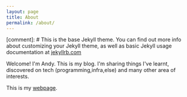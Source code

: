 ```yaml
---
layout: page
title: About
permalink: /about/
---
```


[comment]: # This is the base Jekyll theme. You can find out more info about customizing your Jekyll theme, as well as basic Jekyll usage documentation at [jekyllrb.com](https://jekyllrb.com/)

Welcome! I'm Andy. This is my blog. 
I'm sharing things I've learnt, discovered on tech (programming,infra,else) and many other area of interests.

This is my [webpage](https://www.just-go.dev).

[jekyll-organization]: https://github.com/jekyll
